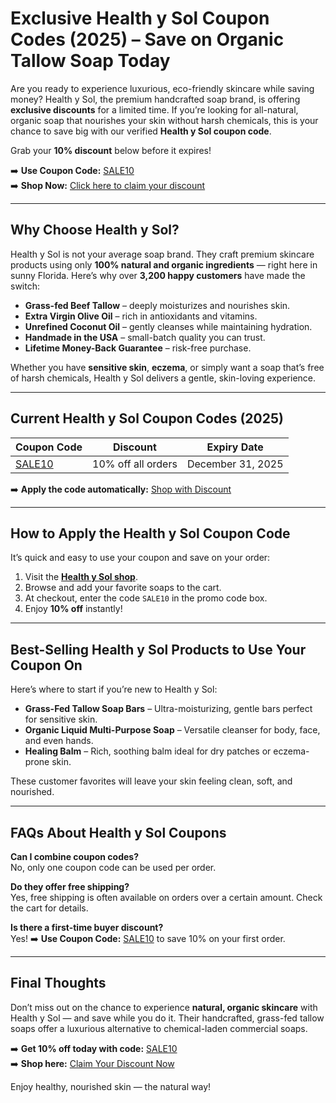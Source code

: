 <h1>Exclusive Health y Sol Coupon Codes (2025) – Save on Organic Tallow Soap Today</h1>

<p>Are you ready to experience luxurious, eco-friendly skincare while saving money? Health y Sol, the premium handcrafted soap brand, is offering <strong>exclusive discounts</strong> for a limited time. If you’re looking for all-natural, organic soap that nourishes your skin without harsh chemicals, this is your chance to save big with our verified <strong>Health y Sol coupon code</strong>.</p>

<p>Grab your <strong>10% discount</strong> below before it expires!</p>

<p>➡️ <strong>Use Coupon Code:</strong> <a href="https://healthysolsoap.com/?sca_ref=8731318.njoEOq35YD">SALE10</a><br>
➡️ <strong>Shop Now:</strong> <a href="https://healthysolsoap.com/?sca_ref=8731318.njoEOq35YD">Click here to claim your discount</a></p>

<hr>

<h2>Why Choose Health y Sol?</h2>

<p>Health y Sol is not your average soap brand. They craft premium skincare products using only <strong>100% natural and organic ingredients</strong> — right here in sunny Florida. Here’s why over <strong>3,200 happy customers</strong> have made the switch:</p>

<ul>
  <li><strong>Grass-fed Beef Tallow</strong> – deeply moisturizes and nourishes skin.</li>
  <li><strong>Extra Virgin Olive Oil</strong> – rich in antioxidants and vitamins.</li>
  <li><strong>Unrefined Coconut Oil</strong> – gently cleanses while maintaining hydration.</li>
  <li><strong>Handmade in the USA</strong> – small-batch quality you can trust.</li>
  <li><strong>Lifetime Money-Back Guarantee</strong> – risk-free purchase.</li>
</ul>

<p>Whether you have <strong>sensitive skin</strong>, <strong>eczema</strong>, or simply want a soap that’s free of harsh chemicals, Health y Sol delivers a gentle, skin-loving experience.</p>

<hr>

<h2>Current Health y Sol Coupon Codes (2025)</h2>

<table>
  <thead>
    <tr>
      <th>Coupon Code</th>
      <th>Discount</th>
      <th>Expiry Date</th>
    </tr>
  </thead>
  <tbody>
    <tr>
      <td><a href="https://healthysolsoap.com/?sca_ref=8731318.njoEOq35YD">SALE10</a></td>
      <td>10% off all orders</td>
      <td>December 31, 2025</td>
    </tr>
  </tbody>
</table>

<p>➡️ <strong>Apply the code automatically:</strong> <a href="https://healthysolsoap.com/?sca_ref=8731318.njoEOq35YD">Shop with Discount</a></p>

<hr>

<h2>How to Apply the Health y Sol Coupon Code</h2>

<p>It’s quick and easy to use your coupon and save on your order:</p>

<ol>
  <li>Visit the <a href="https://healthysolsoap.com/?sca_ref=8731318.njoEOq35YD"><strong>Health y Sol shop</strong></a>.</li>
  <li>Browse and add your favorite soaps to the cart.</li>
  <li>At checkout, enter the code <code>SALE10</code> in the promo code box.</li>
  <li>Enjoy <strong>10% off</strong> instantly!</li>
</ol>

<hr>

<h2>Best-Selling Health y Sol Products to Use Your Coupon On</h2>

<p>Here’s where to start if you’re new to Health y Sol:</p>

<ul>
  <li><strong>Grass-Fed Tallow Soap Bars</strong> – Ultra-moisturizing, gentle bars perfect for sensitive skin.</li>
  <li><strong>Organic Liquid Multi-Purpose Soap</strong> – Versatile cleanser for body, face, and even hands.</li>
  <li><strong>Healing Balm</strong> – Rich, soothing balm ideal for dry patches or eczema-prone skin.</li>
</ul>

<p>These customer favorites will leave your skin feeling clean, soft, and nourished.</p>

<hr>

<h2>FAQs About Health y Sol Coupons</h2>

<p><strong>Can I combine coupon codes?</strong><br>
No, only one coupon code can be used per order.</p>

<p><strong>Do they offer free shipping?</strong><br>
Yes, free shipping is often available on orders over a certain amount. Check the cart for details.</p>

<p><strong>Is there a first-time buyer discount?</strong><br>
Yes! ➡️ <strong>Use Coupon Code:</strong> <a href="https://healthysolsoap.com/?sca_ref=8731318.njoEOq35YD">SALE10</a> to save 10% on your first order.</p>

<hr>

<h2>Final Thoughts</h2>

<p>Don’t miss out on the chance to experience <strong>natural, organic skincare</strong> with Health y Sol — and save while you do it. Their handcrafted, grass-fed tallow soaps offer a luxurious alternative to chemical-laden commercial soaps.</p>

<p>➡️ <strong>Get 10% off today with code:</strong> <a href="https://healthysolsoap.com/?sca_ref=8731318.njoEOq35YD">SALE10</a><br>
➡️ <strong>Shop here:</strong> <a href="https://healthysolsoap.com/?sca_ref=8731318.njoEOq35YD">Claim Your Discount Now</a></p>

<p>Enjoy healthy, nourished skin — the natural way!</p>

